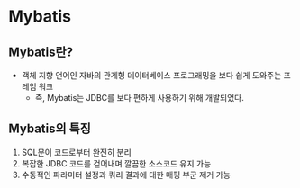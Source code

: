 # Mybatis

## Mybatis란?

- 객체 지향 언어인 자바의 관계형 데이터베이스 프로그래밍을 보다 쉽게 도와주는 프레임 워크
  - 즉, Mybatis는 JDBC를 보다 편하게 사용하기 위해 개발되었다.

## Mybatis의 특징

1. SQL문이 코드로부터 완전히 분리
2. 복잡한 JDBC 코드를 걷어내며 깔끔한 소스코드 유지 가능
3. 수동적인 파라미터 설정과 쿼리 결과에 대한 매핑 부군 제거 가능

